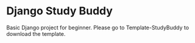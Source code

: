 # Django Study Buddy
Basic Django project for beginner. Please go to Template-StudyBuddy to download the template.
